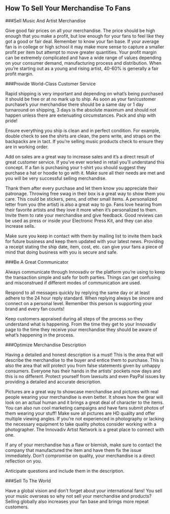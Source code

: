 ## How To Sell Your Merchandise To Fans 

###Sell Music And Artist Merchandise

Give good fair prices on all your merchandise. The price should be high enough that you make a profit, but low enough for your fans to feel like they got a good or fair deal. Remember to know your fan base.  If your average fan is in college or high school it may make more sense to capture a smaller profit per item but attempt to move greater quantities. Your profit margin can be extremely complicated and have a wide range of values depending on your consumer demand, manufacturing process and distribution. When you’re starting out as a young and rising artist, 40-60% is generally a fair profit margin. 

###Provide World-Class Customer Service

Rapid shipping is very important and depending on what’s being purchased it should be free or at no mark up to ship. As soon as your fan/customer purchase’s your merchandise there should be a same day or 1 day turnaround on shipping, 3 days is the absolute maximum and should not happen unless there are extenuating circumstances. Pack and ship with pride!

Ensure everything you ship is clean and in perfect condition. For example, double check to see the shirts are clean, the pens write, and straps on the backpacks are in tact. If you’re selling music products check to ensure they are in working order.

Add on sales are a great way to increase sales and it’s a direct result of great customer service. If you’ve ever worked in retail you’ll understand this concept. If a fan is purchasing your t-shirt you should suggest they purchase a hat or hoodie to go with it. Make sure all their needs are met and you will be very successful selling merchandise. 

Thank them after every purchase and let them know you appreciate their patronage. Throwing free swag in their box is a great way to show them you care. This could be stickers, pens, and other small items.  A personalized letter from you (the artist) is also a great way to go. Fans love hearing from their favorite artists and they love it more when it’s personalized to them. Invite them to rate your merchandise and give feedback. Good reviews can be used as press or inside your Electronic Press Kit, and they can also increase sells. 

Make sure you keep in contact with them by mailing list to invite them back for future business and keep them updated with your latest news. Providing a receipt stating the ship date, item, cost, etc. can give your fans a piece of mind that doing business with you is secure and safe. 

###Be A Great Communicator

Always communicate through Innovadiv or the platform you’re using to keep the transaction simple and safe for both parties. Things can get confusing and misconstrued if different modes of communication are used. 

Respond to all messages quickly by replying the same day or at least adhere to the 24 hour reply standard.  When replying always be sincere and connect on a personal level. Remember this person is supporting your brand and every fan counts! 

Keep customers appraised during all steps of the process so they understand what is happening. From the time they get to your Innovadiv page to the time they receive your merchandise they should be aware of what’s happening in the process. 

###Optimize Merchandise Description

Having a detailed and honest description is a must! This is the area that will describe the merchandise to the buyer and entice them to purchase. This is also the area that will protect you from false statements given by unhappy consumers. Everyone has their hands in the artists’ pockets now days and this is no different. Protect yourself from lawsuits and even PayPal issues by providing a detailed and accurate description. 

Pictures are a great way to showcase merchandise and pictures with real people wearing your merchandise is even better. It shows how the gear will look on an actual human and it brings a great deal of character to the items.  You can also run cool marketing campaigns and have fans submit photos of them wearing your stuff! Make sure all pictures are HD quality and offer multiple viewing angles. If you’re not experienced in photography or lacking the necessary equipment to take quality photos consider working with a photographer.  The Innovadiv Artist Network is a great place to connect with one. 

If any of your merchandise has a flaw or blemish, make sure to contact the company that manufactured the item and have them fix the issue immediately. Don’t compromise on quality, your merchandise is a direct reflection on you. 

Anticipate questions and include them in the description. 

###Sell To The World

Have a global vision and don’t forget about your international fans! You sell your music overseas so why not sell your merchandise and products? Selling globally also increases your fan base and brings more repeat customers.  
